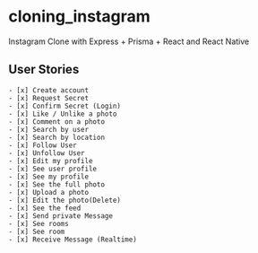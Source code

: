 # cloning_instagram    

Instagram Clone with Express + Prisma + React and React Native  

## User Stories

    - [x] Create account
    - [x] Request Secret
    - [x] Confirm Secret (Login)
    - [x] Like / Unlike a photo
    - [x] Comment on a photo
    - [x] Search by user
    - [x] Search by location
    - [x] Follow User
    - [x] Unfollow User
    - [x] Edit my profile
    - [x] See user profile
    - [x] See my profile
    - [x] See the full photo
    - [x] Upload a photo
    - [x] Edit the photo(Delete)
    - [x] See the feed
    - [x] Send private Message
    - [x] See rooms
    - [x] See room
    - [x] Receive Message (Realtime)


